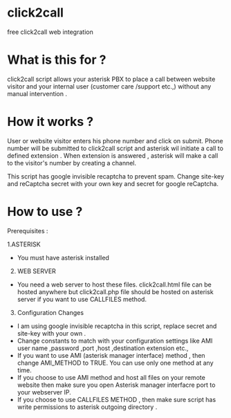 # click2call
free click2call web integration



# What is this for ?

click2call script allows your asterisk PBX to place a call between website visitor and your internal user (customer care /support etc.,)
without any manual intervention .



# How it works ?

User or website visitor  enters his phone number and click on submit. Phone number will be submitted to click2call script and 
asterisk wil initiate a call to defined extension . When extension is answered , asterisk will make a call to the visitor's number by creating a channel.

This script has google invisible recaptcha to prevent spam. Change site-key and reCaptcha secret with your own key and secret for google reCaptcha.





# How to use ?

Prerequisites :  

1.ASTERISK

- You must have asterisk installed 

2. WEB SERVER

- You need a web server to host these files. click2call.html file can be hosted anywhere but click2call.php file
should be hosted on asterisk server if you want to use CALLFILES method.


3. Configuration Changes

- I am using google invisible recaptcha in this script, replace secret and site-key with your own .
- Change constants to match with your configuration settings like AMI user name ,password ,port ,host ,destination extension etc., 
- If you want to use AMI (asterisk manager interface) method , then change  AMI_METHOD to TRUE. You can use only one method
at any time.
- If you choose to use AMI method and host all files on your remote website then make sure you open Asterisk manager interfacre port to your webserver IP.
- If you  choose to use CALLFILES METHOD , then make sure script has write permissions  to asterisk outgoing directory .

